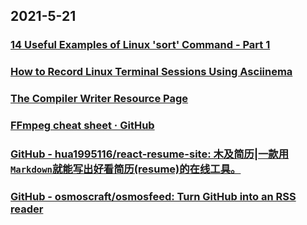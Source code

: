 
## 2021-5-21

### [14 Useful Examples of Linux 'sort' Command - Part 1](https://www.tecmint.com/sort-command-linux/)

### [How to Record Linux Terminal Sessions Using Asciinema](https://www.linuxshelltips.com/asciinema-record-linux-terminal-session/)

### [The Compiler Writer Resource Page](https://c9x.me/compile/bib/)

### [FFmpeg cheat sheet · GitHub](https://gist.github.com/steven2358/ba153c642fe2bb1e47485962df07c730)

### [GitHub - hua1995116/react-resume-site: 木及简历|一款用 `Markdown`就能写出好看简历(resume)的在线工具。](https://github.com/hua1995116/react-resume-site)

### [GitHub - osmoscraft/osmosfeed: Turn GitHub into an RSS reader](https://github.com/osmoscraft/osmosfeed)